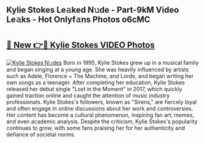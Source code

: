 ## Kylie Stokes Le𝚊ked N𝚞de - Part-9kM Video Le𝚊ks - Hot Onlyf𝚊ns Photos o6cMC

# <h2><a href="http://ab28966.deff.icu/?id=Kylie+Stokes">🔗 New 👉🔴 Kylie Stokes VIDEO Photos</a></h2>

[![Kylie Stokes N𝚞des](https://i.imgur.com/rIISA9y.gif)](http://ab28966.deff.icu/?id=Kylie+Stokes)
Born in 1995, Kylie Stokes grew up in a musical family and began singing at a young age. She was heavily influenced by artists such as Adele, Florence + The Machine, and Lorde, and began writing her own songs as a teenager. After completing her education, Kylie Stokes released her debut single "Lost in the Moment" in 2017, which quickly gained traction online and caught the attention of music industry professionals. Kylie Stokes's followers, known as "Sirens," are fiercely loyal and often engage in online discussions about her work and controversies. Her content has become a cultural phenomenon, inspiring fan art, memes, and even academic analysis. Despite the criticism, Kylie Stokes's popularity continues to grow, with some fans praising her for her authenticity and defiance of societal norms.
